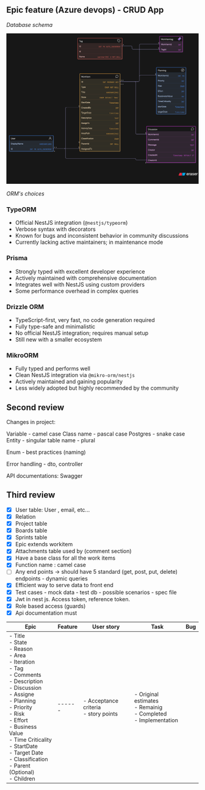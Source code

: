 ## Epic feature (Azure devops) - CRUD App

*Database schema*

![Database schema](Images/Schema-Image.png)

*ORM's choices*
### TypeORM
- Official NestJS integration (`@nestjs/typeorm`)
- Verbose syntax with decorators
- Known for bugs and inconsistent behavior in community discussions
- Currently lacking active maintainers; in maintenance mode

### Prisma
- Strongly typed with excellent developer experience
- Actively maintained with comprehensive documentation
- Integrates well with NestJS using custom providers
- Some performance overhead in complex queries

### Drizzle ORM
- TypeScript-first, very fast, no code generation required
- Fully type-safe and minimalistic
- No official NestJS integration; requires manual setup
- Still new with a smaller ecosystem

### MikroORM
- Fully typed and performs well
- Clean NestJS integration via `@mikro-orm/nestjs`
- Actively maintained and gaining popularity
- Less widely adopted but highly recommended by the community

## Second review
Changes in project:

Variable - camel case
Class name - pascal case
Postgres - snake case
Entity - singular
table name - plural

Enum - best practices (naming)

Error handling - dto, controller

API documentations:
Swagger


## Third review

- [x] User table: User , email, etc...
- [x] Relation
- [x] Project table
- [x] Boards table
- [x] Sprints table
- [x] Epic extends workitem
- [x] Attachments table used by (comment section)
- [x] Have a base class for all the work items
- [x] Function name : camel case
- [ ] Any end points -> should have 5 standard (get, post, put, delete) endpoints - dynamic queries 
- [x] Efficient way to serve data to front end
- [x] Test cases - mock data - test db - possible scenarios - spec file
- [x] Jwt in nest js. Access token, reference token.
- [x] Role based access (guards)
- [x] Api documentation must

| Epic                                                                                                                                                                                                                                                                                                                     | Feature | User story                                  | Task                                                                      | Bug |
| ------------------------------------------------------------------------------------------------------------------------------------------------------------------------------------------------------------------------------------------------------------------------------------------------------------------------ | ------- | ------------------------------------------- | ------------------------------------------------------------------------- | --- |
| - Title<br>- State<br>- Reason<br>- Area<br>- Iteration<br>- Tag<br>- Comments<br>- Description<br>- Discussion<br>- Assigne<br>- Planning<br>	- Priority<br>	- Risk<br>	- Effort<br>	- Business Value<br>	- Time Criticality<br>	- StartDate<br>	- Target Date<br>- Classification<br>- Parent (Optional)<br>- Children | ------  | - Acceptance criteria<br>- story points<br> | - Original estimates<br>- Remainig<br>- Completed<br>- Implementation<br> |     |


